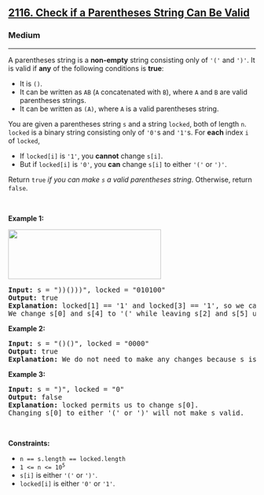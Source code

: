 <h2><a href="https://leetcode.com/problems/check-if-a-parentheses-string-can-be-valid/">2116. Check if a Parentheses String Can Be Valid</a></h2><h3>Medium</h3><hr><div style="user-select: auto;"><p style="user-select: auto;">A parentheses string is a <strong style="user-select: auto;">non-empty</strong> string consisting only of <code style="user-select: auto;">'('</code> and <code style="user-select: auto;">')'</code>. It is valid if <strong style="user-select: auto;">any</strong> of the following conditions is <strong style="user-select: auto;">true</strong>:</p>

<ul style="user-select: auto;">
	<li style="user-select: auto;">It is <code style="user-select: auto;">()</code>.</li>
	<li style="user-select: auto;">It can be written as <code style="user-select: auto;">AB</code> (<code style="user-select: auto;">A</code> concatenated with <code style="user-select: auto;">B</code>), where <code style="user-select: auto;">A</code> and <code style="user-select: auto;">B</code> are valid parentheses strings.</li>
	<li style="user-select: auto;">It can be written as <code style="user-select: auto;">(A)</code>, where <code style="user-select: auto;">A</code> is a valid parentheses string.</li>
</ul>

<p style="user-select: auto;">You are given a parentheses string <code style="user-select: auto;">s</code> and a string <code style="user-select: auto;">locked</code>, both of length <code style="user-select: auto;">n</code>. <code style="user-select: auto;">locked</code> is a binary string consisting only of <code style="user-select: auto;">'0'</code>s and <code style="user-select: auto;">'1'</code>s. For <strong style="user-select: auto;">each</strong> index <code style="user-select: auto;">i</code> of <code style="user-select: auto;">locked</code>,</p>

<ul style="user-select: auto;">
	<li style="user-select: auto;">If <code style="user-select: auto;">locked[i]</code> is <code style="user-select: auto;">'1'</code>, you <strong style="user-select: auto;">cannot</strong> change <code style="user-select: auto;">s[i]</code>.</li>
	<li style="user-select: auto;">But if <code style="user-select: auto;">locked[i]</code> is <code style="user-select: auto;">'0'</code>, you <strong style="user-select: auto;">can</strong> change <code style="user-select: auto;">s[i]</code> to either <code style="user-select: auto;">'('</code> or <code style="user-select: auto;">')'</code>.</li>
</ul>

<p style="user-select: auto;">Return <code style="user-select: auto;">true</code> <em style="user-select: auto;">if you can make <code style="user-select: auto;">s</code> a valid parentheses string</em>. Otherwise, return <code style="user-select: auto;">false</code>.</p>

<p style="user-select: auto;">&nbsp;</p>
<p style="user-select: auto;"><strong style="user-select: auto;">Example 1:</strong></p>
<img alt="" src="https://assets.leetcode.com/uploads/2021/11/06/eg1.png" style="width: 311px; height: 101px; user-select: auto;">
<pre style="user-select: auto;"><strong style="user-select: auto;">Input:</strong> s = "))()))", locked = "010100"
<strong style="user-select: auto;">Output:</strong> true
<strong style="user-select: auto;">Explanation:</strong> locked[1] == '1' and locked[3] == '1', so we cannot change s[1] or s[3].
We change s[0] and s[4] to '(' while leaving s[2] and s[5] unchanged to make s valid.</pre>

<p style="user-select: auto;"><strong style="user-select: auto;">Example 2:</strong></p>

<pre style="user-select: auto;"><strong style="user-select: auto;">Input:</strong> s = "()()", locked = "0000"
<strong style="user-select: auto;">Output:</strong> true
<strong style="user-select: auto;">Explanation:</strong> We do not need to make any changes because s is already valid.
</pre>

<p style="user-select: auto;"><strong style="user-select: auto;">Example 3:</strong></p>

<pre style="user-select: auto;"><strong style="user-select: auto;">Input:</strong> s = ")", locked = "0"
<strong style="user-select: auto;">Output:</strong> false
<strong style="user-select: auto;">Explanation:</strong> locked permits us to change s[0]. 
Changing s[0] to either '(' or ')' will not make s valid.
</pre>

<p style="user-select: auto;">&nbsp;</p>
<p style="user-select: auto;"><strong style="user-select: auto;">Constraints:</strong></p>

<ul style="user-select: auto;">
	<li style="user-select: auto;"><code style="user-select: auto;">n == s.length == locked.length</code></li>
	<li style="user-select: auto;"><code style="user-select: auto;">1 &lt;= n &lt;= 10<sup style="user-select: auto;">5</sup></code></li>
	<li style="user-select: auto;"><code style="user-select: auto;">s[i]</code> is either <code style="user-select: auto;">'('</code> or <code style="user-select: auto;">')'</code>.</li>
	<li style="user-select: auto;"><code style="user-select: auto;">locked[i]</code> is either <code style="user-select: auto;">'0'</code> or <code style="user-select: auto;">'1'</code>.</li>
</ul>
</div>